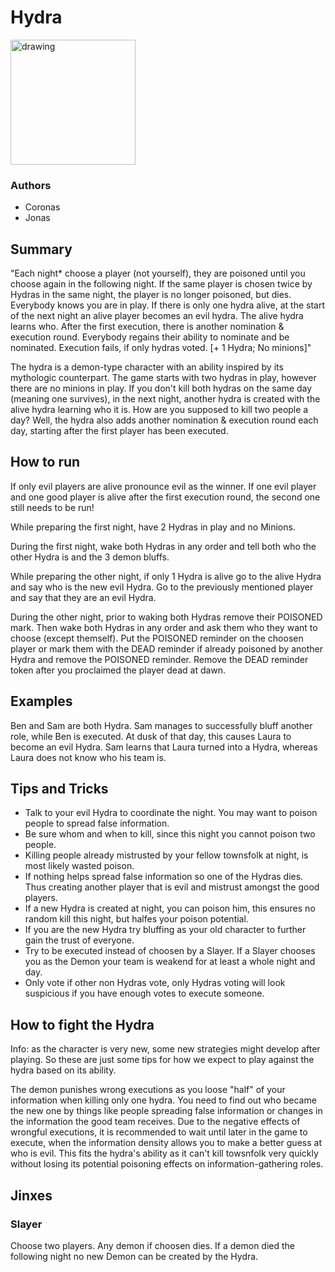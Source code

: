 # Hydra

<img src="https://github.com/yoyosource/BOTC-HomeBrew/assets/171445109/7f5f1376-d426-451b-ae6e-0a9b4b5d0320" alt="drawing" width="200"/>

### Authors
- Coronas
- Jonas

## Summary
"Each night* choose a player (not yourself), they are poisoned until you choose again in the following night. If the same player is chosen twice by Hydras in the same night, the player is no longer poisoned, but dies. Everybody knows you are in play.  If there is only one hydra alive, at the start of the next night an alive player becomes an evil hydra. The alive hydra learns who. After the first execution, there is another nomination & execution round. Everybody regains their ability to nominate and be nominated. Execution fails, if only hydras voted. [+ 1 Hydra; No minions]"

The hydra is a demon-type character with an ability inspired by its mythologic counterpart.
The game starts with two hydras in play, however there are no minions in play.
If you don't kill both hydras on the same day (meaning one survives), in the next night, another hydra is created with the alive hydra learning who it is.
How are you supposed to kill two people a day? Well, the hydra also adds another nomination & execution round each day, starting after the first player has been executed.

## How to run

If only evil players are alive pronounce evil as the winner. If one evil player and one good player is alive after the first execution round, the second one still needs to be run!

While preparing the first night, have 2 Hydras in play and no Minions.

During the first night, wake both Hydras in any order and tell both who the other Hydra is and the 3 demon bluffs.

While preparing the other night, if only 1 Hydra is alive go to the alive Hydra and say who is the new evil Hydra. Go to the previously mentioned player and say that they are an evil Hydra.

During the other night, prior to waking both Hydras remove their POISONED mark. Then wake both Hydras in any order and ask them who they want to choose (except themself). Put the POISONED reminder on the choosen player or mark them with the DEAD reminder if already poisoned by another Hydra and remove the POISONED reminder. Remove the DEAD reminder token after you proclaimed the player dead at dawn.

## Examples

Ben and Sam are both Hydra. Sam manages to successfully bluff another role, while Ben is executed. At dusk of that day, this causes Laura to become an evil Hydra. Sam learns that Laura turned into a Hydra, whereas Laura does not know who his team is.

## Tips and Tricks

- Talk to your evil Hydra to coordinate the night. You may want to poison people to spread false information.
- Be sure whom and when to kill, since this night you cannot poison two people.
- Killing people already mistrusted by your fellow townsfolk at night, is most likely wasted poison.
- If nothing helps spread false information so one of the Hydras dies. Thus creating another player that is evil and mistrust amongst the good players.
- If a new Hydra is created at night, you can poison him, this ensures no random kill this night, but halfes your poison potential.
- If you are the new Hydra try bluffing as your old character to further gain the trust of everyone.
- Try to be executed instead of choosen by a Slayer. If a Slayer chooses you as the Demon your team is weakend for at least a whole night and day.
- Only vote if other non Hydras vote, only Hydras voting will look suspicious if you have enough votes to execute someone.

## How to fight the Hydra

Info: as the character is very new, some new strategies might develop after playing. So these are just some tips for how we expect to play against the hydra based on its ability.

The demon punishes wrong executions as you loose "half" of your information when killing only one hydra. You need to find out who became the new one by things like people spreading false information or changes in the information the good team receives. Due to the negative effects of wrongful executions, it is recommended to wait until later in the game to execute, when the information density allows you to make a better guess at who is evil. This fits the hydra's ability as it can't kill towsnfolk very quickly without losing its potential poisoning effects on information-gathering roles.

## Jinxes
### Slayer
Choose two players. Any demon if choosen dies. If a demon died the following night no new Demon can be created by the Hydra.
